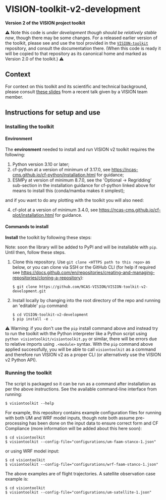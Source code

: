 # VISION-toolkit-v2-development

**Version 2 of the VISION project toolkit**

:warning: Note this code is *under development though should be relatively stable now*, though
there may be some changes. For a released earlier version of the toolkit, please see and
use the tool provided in the
[`VISION-toolkit`](https://github.com/NCAS-VISION/VISION-toolkit) repository,
and consult the documentation there. (When this code is ready it will be copied to that
repository as its canonical home and marked as Version 2.0 of the toolkit.) :warning:

## Context

For context on this toolkit and its scientific and technical background, please consult
[these slides](https://github.com/sadielbartholomew/sadielbartholomew/blob/master/talks-and-workshops/VISION_UoR_Met_Dept_lunchtime_seminar.pdf)
from a recent talk given by a VISION team member.

## Instructions for setup and use

### Installing the toolkit

#### Environment

The **environment** needed to install and run VISION v2 toolkit requires the following:

   1. Python version 3.10 or later;
   2. cf-python at a version of minimum of 3.17.0,
     see https://ncas-cms.github.io/cf-python/installation.html for guidance;
   3. ESMPy at version of minimum 8.7.0, see the 'Optional -> Regridding' sub-section in the installation
   guidance for cf-python linked above for means to install this (conda/mamba makes it simplest);

and if you want to do any plotting with the toolkit you will also need:

   4. cf-plot at a version of minimum 3.4.0, see https://ncas-cms.github.io/cf-plot/installation.html
   for guidance.

#### Commands to install

**Install** the toolkit by following these steps:

Note: soon the library will be added to PyPI and will be installable with `pip`. Until then,
follow these steps.

1.  Clone this repository. Use
    `git clone <HTTPS path to this repo>` as below, or you can clone via SSH or the GitHub CLI
    (for help if required see
    https://docs.github.com/en/repositories/creating-and-managing-repositories/cloning-a-repository):

    ```console
    $ git clone https://github.com/NCAS-VISION/VISION-toolkit-v2-development.git
    ```

2. Install locally by changing into the root directory of the repo and running an 'editable' `pip` command:

    ``` console
    $ cd VISION-toolkit-v2-development
    $ pip install -e .
    ```

:warning: Warning: if you don't use the `pip` install command above and instead try to run the toolkit with
the Python interpreter like a Python script using `python visiontoolkit/visiontoolkit.py` or similar,
there will be errors due to relative imports using `.<module>` syntax. With the `pip` command above
applied successfully, you will be able to call `visiontoolkit` as a command and therefore run VISION v2
as a proper CLI (or alternatively use the VISION v2 Python API).


### Running the toolkit

The script is packaged so it can be run as a command after installation as per the above instructions. See the available command-line interface from running:

```console
$ visiontoolkit --help
```

For example, this repository contains example configuration files for running
with both UM and WRF model inputs, though note both assume pre-processing
has been done on the input data to ensure correct form and CF Compliance
(more information will be added about this here soon):

```console
$ cd visiontoolkit
$ visiontoolkit --config-file="configurations/um-faam-stanco-1.json"
```

or using WRF model input:

```console
$ cd visiontoolkit
$ visiontoolkit --config-file="configurations/wrf-faam-stanco-1.json"
```

The above examples are of flight trajectories. A satellite observation case example is:

```console
$ cd visiontoolkit
$ visiontoolkit --config-file="configurations/um-satellite-1.json"
```

